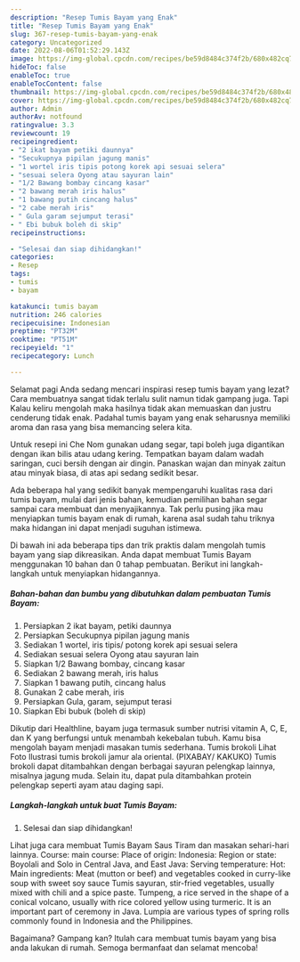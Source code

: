 ```yaml
---
description: "Resep Tumis Bayam yang Enak"
title: "Resep Tumis Bayam yang Enak"
slug: 367-resep-tumis-bayam-yang-enak
category: Uncategorized
date: 2022-08-06T01:52:29.143Z
image: https://img-global.cpcdn.com/recipes/be59d8484c374f2b/680x482cq70/tumis-bayam-foto-resep-utama.jpg
hideToc: false
enableToc: true
enableTocContent: false
thumbnail: https://img-global.cpcdn.com/recipes/be59d8484c374f2b/680x482cq70/tumis-bayam-foto-resep-utama.jpg
cover: https://img-global.cpcdn.com/recipes/be59d8484c374f2b/680x482cq70/tumis-bayam-foto-resep-utama.jpg
author: Admin
authorAv: notfound
ratingvalue: 3.3
reviewcount: 19
recipeingredient:
- "2 ikat bayam petiki daunnya"
- "Secukupnya pipilan jagung manis"
- "1 wortel iris tipis potong korek api sesuai selera"
- "sesuai selera Oyong atau sayuran lain"
- "1/2 Bawang bombay cincang kasar"
- "2 bawang merah iris halus"
- "1 bawang putih cincang halus"
- "2 cabe merah iris"
- " Gula garam sejumput terasi"
- " Ebi bubuk boleh di skip"
recipeinstructions:

- "Selesai dan siap dihidangkan!"
categories:
- Resep
tags:
- tumis
- bayam

katakunci: tumis bayam 
nutrition: 246 calories
recipecuisine: Indonesian
preptime: "PT32M"
cooktime: "PT51M"
recipeyield: "1"
recipecategory: Lunch

---
```



Selamat pagi Anda sedang mencari inspirasi resep tumis bayam yang lezat? Cara membuatnya sangat tidak terlalu sulit namun tidak gampang juga. Tapi Kalau keliru mengolah maka hasilnya tidak akan memuaskan dan justru cenderung tidak enak. Padahal tumis bayam yang enak seharusnya memiliki aroma dan rasa yang bisa memancing selera kita.


Untuk resepi ini Che Nom gunakan udang segar, tapi boleh juga digantikan dengan ikan bilis atau udang kering. Tempatkan bayam dalam wadah saringan, cuci bersih dengan air dingin. Panaskan wajan dan minyak zaitun atau minyak biasa, di atas api sedang sedikit besar.

Ada beberapa hal yang sedikit banyak mempengaruhi kualitas rasa dari tumis bayam, mulai dari jenis bahan, kemudian pemilihan bahan segar sampai cara membuat dan menyajikannya. Tak perlu pusing jika mau menyiapkan tumis bayam enak di rumah, karena asal sudah tahu triknya maka hidangan ini dapat menjadi suguhan istimewa.


Di bawah ini ada beberapa tips dan trik praktis dalam mengolah tumis bayam yang siap dikreasikan. Anda dapat membuat Tumis Bayam menggunakan 10 bahan dan 0 tahap pembuatan. Berikut ini langkah-langkah untuk menyiapkan hidangannya.

<!--inarticleads1-->

##### Bahan-bahan dan bumbu yang dibutuhkan dalam pembuatan Tumis Bayam:

1. Persiapkan 2 ikat bayam, petiki daunnya
1. Persiapkan Secukupnya pipilan jagung manis
1. Sediakan 1 wortel, iris tipis/ potong korek api sesuai selera
1. Sediakan sesuai selera Oyong atau sayuran lain
1. Siapkan 1/2 Bawang bombay, cincang kasar
1. Sediakan 2 bawang merah, iris halus
1. Siapkan 1 bawang putih, cincang halus
1. Gunakan 2 cabe merah, iris
1. Persiapkan  Gula, garam, sejumput terasi
1. Siapkan  Ebi bubuk (boleh di skip)


Dikutip dari Healthline, bayam juga termasuk sumber nutrisi vitamin A, C, E, dan K yang berfungsi untuk menambah kekebalan tubuh. Kamu bisa mengolah bayam menjadi masakan tumis sederhana. Tumis brokoli Lihat Foto Ilustrasi tumis brokoli jamur ala oriental. (PIXABAY/ KAKUKO) Tumis brokoli dapat ditambahkan dengan berbagai sayuran pelengkap lainnya, misalnya jagung muda. Selain itu, dapat pula ditambahkan protein pelengkap seperti ayam atau daging sapi. 

<!--inarticleads2-->

##### Langkah-langkah untuk buat Tumis Bayam:


1. Selesai dan siap dihidangkan!

Lihat juga cara membuat Tumis Bayam Saus Tiram dan masakan sehari-hari lainnya. Course: main course: Place of origin: Indonesia: Region or state: Boyolali and Solo in Central Java, and East Java: Serving temperature: Hot: Main ingredients: Meat (mutton or beef) and vegetables cooked in curry-like soup with sweet soy sauce Tumis sayuran, stir-fried vegetables, usually mixed with chili and a spice paste. Tumpeng, a rice served in the shape of a conical volcano, usually with rice colored yellow using turmeric. It is an important part of ceremony in Java. Lumpia are various types of spring rolls commonly found in Indonesia and the Philippines. 

Bagaimana? Gampang kan? Itulah cara membuat tumis bayam yang bisa anda lakukan di rumah. Semoga bermanfaat dan selamat mencoba!
